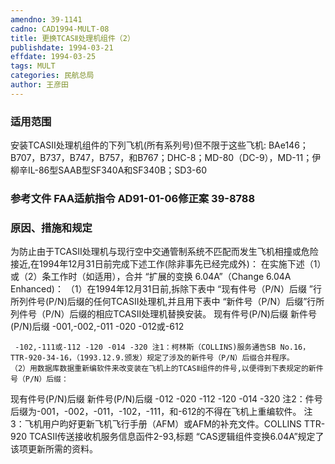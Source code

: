 ```yaml
---
amendno: 39-1141
cadno: CAD1994-MULT-08
title: 更换TCASⅡ处理机组件（2）
publishdate: 1994-03-21
effdate: 1994-03-25
tags: MULT
categories: 民航总局
author: 王彦田
---
```


### 适用范围 
安装TCASⅡ处理机组件的下列飞机(所有系列号)但不限于这些飞机: BAe146；B707，B737，B747，B757，和B767；DHC-8；MD-80（DC-9），MD-11；伊柳辛IL-86型SAAB型SF340A和SF340B；SD3-60

<!--more-->
### 参考文件    FAA适航指令 AD91-01-06修正案 39-8788

### 原因、措施和规定 
为防止由于TCASⅡ处理机与现行空中交通管制系统不匹配而发生飞机相撞或危险接近,在1994年12月31日前完成下述工作(除非事先已经完成外)： 
    在实施下述（1）或（2）条工作时（如适用），合并 “扩展的变换 
6.04A”（Change 6.04A Enhanced)：
    （1）在1994年12月31日前,拆除下表中 “现有件号（P/N）后缀 ”行所列件号(P/N)后缀的任何TCASⅡ处理机,并且用下表中 “新件号（P/N）后缀”行所列件号（P/N）后缀的相应TCASⅡ处理机替换安装。 
现有件号(P/N)后缀 新件号(P/N)后缀 -001,-002,-011 -020 -012或-612 
         
     -102,-111或-112 -120 -014 -320 注1：柯林斯（COLLINS)服务通告SB No.16，TTR-920-34-16，（1993.12.9.颁发）规定了涉及的新件号（P/N）后缀合并程序。 
    （2）用数据库数据重新编软件来改变装在飞机上的TCASⅡ组件的件号,以便得到下表规定的新件号（P/N）后缀： 
现有件号(P/N)后缀 新件号(P/N)后缀 -012 -020 -112 -120 -014 -320 
    注2：件号后缀为-001，-002，-011，-102，-111，和-612的不得在飞机上重编软件。 
注3：飞机用户昀好更新飞机飞行手册（AFM）或AFM的补充文件。COLLINS TTR-920 TCASⅡ传送接收机服务信息函件2-93,标题 “CAS逻辑组件变换6.04A”规定了该项更新所需的资料。
